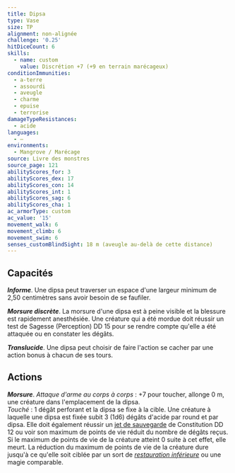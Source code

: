 ```yaml
---
title: Dipsa
type: Vase
size: TP
alignment: non-alignée
challenge: '0.25'
hitDiceCount: 6
skills:
  - name: custom
    value: Discrétion +7 (+9 en terrain marécageux)
conditionImmunities:
  - a-terre
  - assourdi
  - aveugle
  - charme
  - epuise
  - terrorise
damageTypeResistances:
  - acide
languages:
  - —
environments:
  - Mangrove / Marécage
source: Livre des monstres
source_page: 121
abilityScores_for: 3
abilityScores_dex: 17
abilityScores_con: 14
abilityScores_int: 1
abilityScores_sag: 6
abilityScores_cha: 1
ac_armorType: custom
ac_value: '15'
movement_walk: 6
movement_climb: 6
movement_swim: 6
senses_customBlindSight: 18 m (aveugle au-delà de cette distance)
---
```

## Capacités
_**Informe**_. Une dipsa peut traverser un espace d'une largeur minimum de 2,50 centimètres sans avoir besoin de se faufiler.

_**Morsure discrète**_. La morsure d'une dipsa est à peine visible et la blessure est rapidement anesthésiée. Une créature qui a été mordue doit réussir un test de Sagesse (Perception) DD 15 pour se rendre compte qu'elle a été attaquée ou en constater les dégâts.

_**Translucide**_. Une dipsa peut choisir de faire l'action se cacher par une action bonus à chacun de ses tours.

## Actions
_**Morsure**_. _Attaque d'arme au corps à corps_ : +7 pour toucher, allonge 0 m, une créature dans l'emplacement de la dipsa.  
_Touché_ : 1 dégât perforant et la dipsa se fixe à la cible. Une créature à laquelle une dipsa est fixée subit 3 (1d6) dégâts d'acide par round et par dipsa. Elle doit également réussir un [jet de sauvegarde](/utiliser-les-caracteristiques/#jets-de-sauvegarde) de Constitution DD 12 ou voir son maximum de points de vie réduit du nombre de dégâts reçus. Si le maximum de points de vie de la créature atteint 0 suite à cet effet, elle meurt. La réduction du maximum de points de vie de la créature dure jusqu'à ce qu'elle soit ciblée par un sort de [_restauration inférieure_](/grimoire/restauration-inferieure/) ou une magie comparable.

